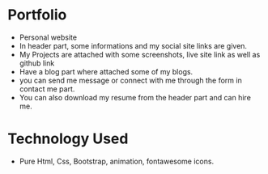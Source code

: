 # Portfolio

* Personal website
* In header part, some informations and my social site links are given.
* My Projects are attached with some screenshots, live site link as well as github link
* Have a blog part where attached some of my blogs.
* you can send me message or connect with me through the form in contact me part.
* You can also download my resume from the header part and can hire me.

# Technology Used
* Pure Html, Css, Bootstrap, animation, fontawesome icons.

